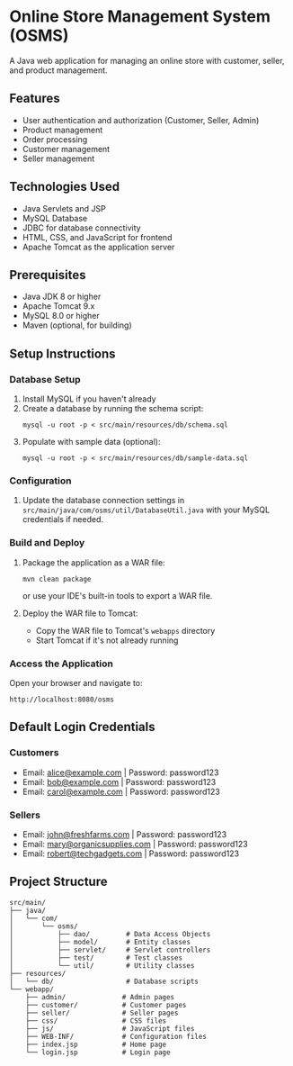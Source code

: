 # Online Store Management System (OSMS)

A Java web application for managing an online store with customer, seller, and product management.

## Features

- User authentication and authorization (Customer, Seller, Admin)
- Product management
- Order processing
- Customer management
- Seller management

## Technologies Used

- Java Servlets and JSP
- MySQL Database
- JDBC for database connectivity
- HTML, CSS, and JavaScript for frontend
- Apache Tomcat as the application server

## Prerequisites

- Java JDK 8 or higher
- Apache Tomcat 9.x
- MySQL 8.0 or higher
- Maven (optional, for building)

## Setup Instructions

### Database Setup

1. Install MySQL if you haven't already
2. Create a database by running the schema script:
   ```
   mysql -u root -p < src/main/resources/db/schema.sql
   ```
3. Populate with sample data (optional):
   ```
   mysql -u root -p < src/main/resources/db/sample-data.sql
   ```

### Configuration

1. Update the database connection settings in `src/main/java/com/osms/util/DatabaseUtil.java` with your MySQL credentials if needed.

### Build and Deploy

1. Package the application as a WAR file:
   ```
   mvn clean package
   ```
   or use your IDE's built-in tools to export a WAR file.

2. Deploy the WAR file to Tomcat:
   - Copy the WAR file to Tomcat's `webapps` directory
   - Start Tomcat if it's not already running

### Access the Application

Open your browser and navigate to:
```
http://localhost:8080/osms
```

## Default Login Credentials

### Customers
- Email: alice@example.com | Password: password123
- Email: bob@example.com | Password: password123
- Email: carol@example.com | Password: password123

### Sellers
- Email: john@freshfarms.com | Password: password123
- Email: mary@organicsupplies.com | Password: password123
- Email: robert@techgadgets.com | Password: password123

## Project Structure

```
src/main/
├── java/
│   └── com/
│       └── osms/
│           ├── dao/         # Data Access Objects
│           ├── model/       # Entity classes
│           ├── servlet/     # Servlet controllers
│           ├── test/        # Test classes
│           └── util/        # Utility classes
├── resources/
│   └── db/                  # Database scripts
└── webapp/
    ├── admin/              # Admin pages
    ├── customer/           # Customer pages
    ├── seller/             # Seller pages
    ├── css/                # CSS files
    ├── js/                 # JavaScript files
    ├── WEB-INF/            # Configuration files
    ├── index.jsp           # Home page
    └── login.jsp           # Login page
```

